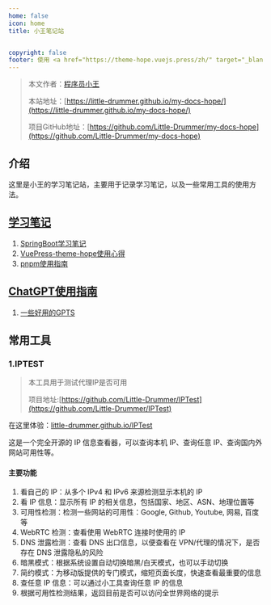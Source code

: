 ```yaml
---
home: false
icon: home
title: 小王笔记站


copyright: false
footer: 使用 <a href="https://theme-hope.vuejs.press/zh/" target="_blank">VuePress Theme Hope</a> 主题 | MIT 协议, 版权所有 © 2019-present Mr.Hope
---
```


> 本文作者：[程序员小王](https://github.com/Little-Drummer)
>
> 本站地址：[https://little-drummer.github.io/my-docs-hope/](https://little-drummer.github.io/my-docs-hope/)
>
> 项目GitHub地址：[https://github.com/Little-Drummer/my-docs-hope](https://github.com/Little-Drummer/my-docs-hope)
>

## 介绍
这里是小王的学习笔记站，主要用于记录学习笔记，以及一些常用工具的使用方法。

## [学习笔记](studyNotes/README.md)

1. [SpringBoot学习笔记](studyNotes/SpringBoot笔记.md)
2. [VuePress-theme-hope使用心得](studyNotes/VuePress-theme-hope使用心得.md)
3. [pnpm使用指南](studyNotes/pnpm使用指南.md)


## [ChatGPT使用指南](chatgpt/README.md)

1. [一些好用的GPTS](chatgpt/GoodGPTS.md)


## 常用工具

### 1.IPTEST

> 本工具用于测试代理IP是否可用
>
> 项目地址:[https://github.com/Little-Drummer/IPTest](https://github.com/Little-Drummer/IPTest)
>

在这里体验：[little-drummer.github.io/IPTest](https://little-drummer.github.io/IPTest/)

这是一个完全开源的 IP 信息查看器，可以查询本机 IP、查询任意 IP、查询国内外网站可用性等。

#### 主要功能

1. 看自己的 IP：从多个 IPv4 和 IPv6 来源检测显示本机的 IP
2. 看 IP 信息：显示所有 IP 的相关信息，包括国家、地区、ASN、地理位置等
3. 可用性检测：检测一些网站的可用性：Google, Github, Youtube, 网易, 百度等
4. WebRTC 检测：查看使用 WebRTC 连接时使用的 IP
5. DNS 泄露检测：查看 DNS 出口信息，以便查看在 VPN/代理的情况下，是否存在 DNS 泄露隐私的风险
6. 暗黑模式：根据系统设置自动切换暗黑/白天模式，也可以手动切换
7. 简约模式：为移动版提供的专门模式，缩短页面长度，快速查看最重要的信息
8. 查任意 IP 信息：可以通过小工具查询任意 IP 的信息
9. 根据可用性检测结果，返回目前是否可以访问全世界网络的提示





















